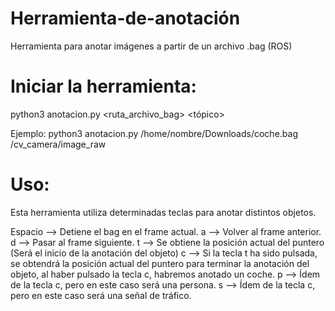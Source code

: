 # Herramienta-de-anotación
Herramienta para anotar imágenes a partir de un archivo .bag (ROS)

# Iniciar la herramienta:

python3 anotacion.py <ruta_archivo_bag> <tópico>
  
Ejemplo: python3 anotacion.py /home/nombre/Downloads/coche.bag /cv_camera/image_raw

# Uso:

  Esta herramienta utiliza determinadas teclas para anotar distintos objetos.
  
  Espacio --> Detiene el bag en el frame actual.
  a --> Volver al frame anterior.
  d --> Pasar al frame siguiente.
  t --> Se obtiene la posición actual del puntero (Será el inicio de la anotación del objeto)
  c --> Si la tecla t ha sido pulsada, se obtendrá la posición actual del puntero para terminar la anotación del objeto, al haber pulsado la tecla c, habremos anotado un coche.
  p --> Ídem de la tecla c, pero en este caso será una persona.
  s --> Ídem de la tecla c, pero en este caso será una señal de tráfico.
